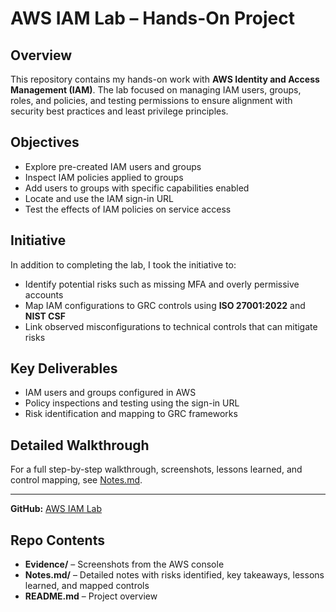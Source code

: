 # AWS IAM Lab – Hands-On Project

## Overview
This repository contains my hands-on work with **AWS Identity and Access Management (IAM)**. The lab focused on managing IAM users, groups, roles, and policies, and testing permissions to ensure alignment with security best practices and least privilege principles.

## Objectives
- Explore pre-created IAM users and groups
- Inspect IAM policies applied to groups
- Add users to groups with specific capabilities enabled
- Locate and use the IAM sign-in URL
- Test the effects of IAM policies on service access

## Initiative
In addition to completing the lab, I took the initiative to:
- Identify potential risks such as missing MFA and overly permissive accounts
- Map IAM configurations to GRC controls using **ISO 27001:2022** and **NIST CSF**
- Link observed misconfigurations to technical controls that can mitigate risks

## Key Deliverables
- IAM users and groups configured in AWS
- Policy inspections and testing using the sign-in URL
- Risk identification and mapping to GRC frameworks

## Detailed Walkthrough
For a full step-by-step walkthrough, screenshots, lessons learned, and control mapping, see [Notes.md](./Notes.md).

---

 **GitHub:** [AWS IAM Lab](https://github.com/kubhekawandile/AWS-IAM-Lab)


##  Repo Contents  
- **Evidence/** – Screenshots from the AWS console  
- **Notes.md/** – Detailed notes with risks identified, key takeaways, lessons learned, and mapped controls  
- **README.md** – Project overview  

